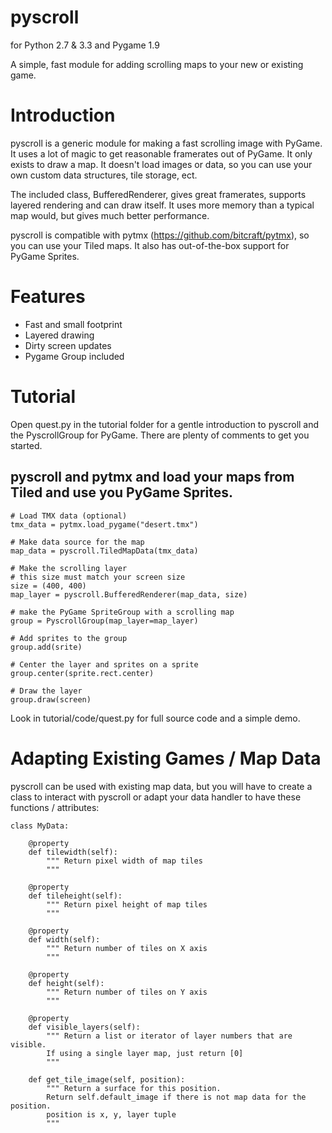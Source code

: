 pyscroll
========

for Python 2.7 & 3.3 and Pygame 1.9

A simple, fast module for adding scrolling maps to your new or existing game.


Introduction
============

pyscroll is a generic module for making a fast scrolling image with PyGame.  It uses a lot of magic to get reasonable
framerates out of PyGame.  It only exists to draw a map.  It doesn't load images or data, so you can use your own custom
data structures, tile storage, ect.

The included class, BufferedRenderer, gives great framerates, supports layered rendering and can draw itself.  It uses
more memory than a typical map would, but gives much better performance.

pyscroll is compatible with pytmx (https://github.com/bitcraft/pytmx), so you can use your Tiled maps.  It also has out-of-the-box support for PyGame Sprites.

Features
========

- Fast and small footprint
- Layered drawing
- Dirty screen updates
- Pygame Group included


Tutorial
========

Open quest.py in the tutorial folder for a gentle introduction to pyscroll and the PyscrollGroup for PyGame.  There are plenty of comments to get you started.

## pyscroll and pytmx and load your maps from Tiled and use you PyGame Sprites.

    # Load TMX data (optional)
    tmx_data = pytmx.load_pygame("desert.tmx")

    # Make data source for the map
    map_data = pyscroll.TiledMapData(tmx_data)

    # Make the scrolling layer
    # this size must match your screen size
    size = (400, 400)            
    map_layer = pyscroll.BufferedRenderer(map_data, size)

    # make the PyGame SpriteGroup with a scrolling map
    group = PyscrollGroup(map_layer=map_layer)

    # Add sprites to the group
    group.add(srite)
    
    # Center the layer and sprites on a sprite
    group.center(sprite.rect.center)

    # Draw the layer
    group.draw(screen)


Look in tutorial/code/quest.py for full source code and a simple demo.


Adapting Existing Games / Map Data
==================================

pyscroll can be used with existing map data, but you will have to create a class to interact with pyscroll
or adapt your data handler to have these functions / attributes:


    class MyData:

        @property
        def tilewidth(self):
            """ Return pixel width of map tiles
            """

        @property
        def tileheight(self):
            """ Return pixel height of map tiles
            """

        @property
        def width(self):
            """ Return number of tiles on X axis
            """

        @property
        def height(self):
            """ Return number of tiles on Y axis
            """

        @property
        def visible_layers(self):
            """ Return a list or iterator of layer numbers that are visible.
            If using a single layer map, just return [0]
            """

        def get_tile_image(self, position):
            """ Return a surface for this position.
            Return self.default_image if there is not map data for the position.
            position is x, y, layer tuple
            """

